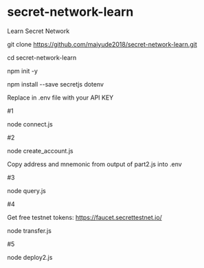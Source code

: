 # secret-network-learn

Learn Secret Network

git clone https://github.com/maiyude2018/secret-network-learn.git

cd secret-network-learn

npm init -y

npm install --save secretjs dotenv 

Replace <API KEY> in .env file with your API KEY
  
#1

node connect.js

#2

node create_account.js

Copy address and mnemonic from output of part2.js into .env

#3

node query.js

#4

Get free testnet tokens: https://faucet.secrettestnet.io/

node transfer.js

#5

node deploy2.js
